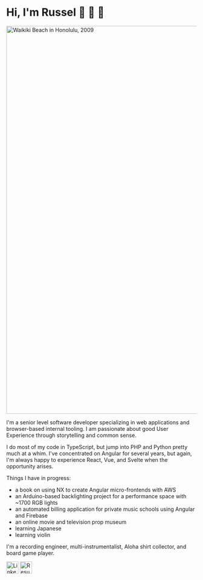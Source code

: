 # Hi, I'm Russel 👋 🎸 🌴

<img width="1024" alt="Waikiki Beach in Honolulu, 2009" src="https://github.com/russelporosky/russelporosky/assets/6520433/17c6d3a9-d67f-4b36-becc-15a90a6dc9c5">

I'm a senior level software developer specializing in web applications and browser-based internal tooling. I am passionate about good User Experience through storytelling and common sense.

I do most of my code in TypeScript, but jump into PHP and Python pretty much at a whim. I've concentrated on Angular for several years, but again, I'm always happy to experience React, Vue, and Svelte when the opportunity arises.

Things I have in progress:
* a book on using NX to create Angular micro-frontends with AWS
* an Arduino-based backlighting project for a performance space with ~1700 RGB lights
* an automated billing application for private music schools using Angular and Firebase
* an online movie and television prop museum
* learning Japanese
* learning violin

I'm a recording engineer, multi-instrumentalist, Aloha shirt collector, and board game player.

[<img height="32" width="32" alt="LinkedIn" src="https://unpkg.com/simple-icons@v9/icons/linkedin.svg" />](https://www.linkedin.com/in/russelporosky/)
[<img height="32" width="32" alt="Resume" src="https://unpkg.com/simple-icons@v9/icons/readme.svg" />](https://registry.jsonresume.org/russelporosky)
